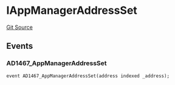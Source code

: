 # IAppManagerAddressSet
[Git Source](https://github.com/thrackle-io/rules-engine/blob/54db83a2c72adaf3bc2196e69cb3cf728347d98b/src/common/IEvents.sol)


## Events
### AD1467_AppManagerAddressSet

```solidity
event AD1467_AppManagerAddressSet(address indexed _address);
```

